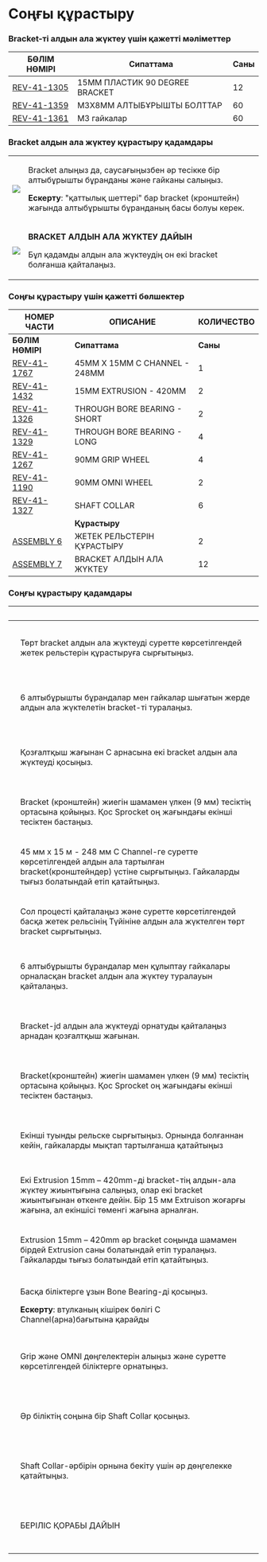 # Соңғы құрастыру

### Bracket-ті алдын ала жүктеу үшін қажетті мәліметтер

| **БӨЛІМ НӨМІРІ**                                        | **Сипаттама**                  | **Саны** |
| ------------------------------------------------------- | ------------------------------ | -------- |
| [REV-41-1305](https://www.revrobotics.com/rev-41-1305/) | 15MM ПЛАСТИК 90 DEGREE BRACKET | 12       |
| [REV-41-1359](https://www.revrobotics.com/rev-41-1359/) | M3X8MM АЛТЫБҰРЫШТЫ БОЛТТАР     | 60       |
| [REV-41-1361](https://www.revrobotics.com/rev-41-1361/) | M3 гайкалар                    | 60       |

### Bracket алдын ала жүктеу құрастыру қадамдары

|                                                                                                                                                                                                                                                       |                                                                                                                                                                                                                                 |
| ----------------------------------------------------------------------------------------------------------------------------------------------------------------------------------------------------------------------------------------------------- | ------------------------------------------------------------------------------------------------------------------------------------------------------------------------------------------------------------------------------- |
| ![](https://2589213514-files.gitbook.io/\~/files/v0/b/gitbook-legacy-files/o/assets%2F-M5yw0n8IneF5-9ybLjT%2F-Me21SsF\_t2zGUUP\_RI3%2F-Me5nM5SBaMQkdzoHk\_0%2FCDTv3\_Pre-Loading%20Bracket.svg?alt=media\&token=c001e71e-f8bc-424b-a5c8-9744c700bb97) | <p>Bracket алыңыз да, саусағыңызбен әр тесікке бір алтыбұрышты бұранданы және гайканы салыңыз. </p><p><strong>Ескерту</strong>: "қаттылық шеттері" бар bracket (кронштейн) жағында алтыбұрышты бұранданың басы болуы керек.</p> |
| ![](https://2589213514-files.gitbook.io/\~/files/v0/b/gitbook-legacy-files/o/assets%2F-M5yw0n8IneF5-9ybLjT%2F-Me21SsF\_t2zGUUP\_RI3%2F-Me5m4t\_7RT8O5CoypiN%2FCDTv3\_Loaded.svg?alt=media\&token=2c7acc63-06b4-44d7-b741-3dde05158dcd)                | <p><strong>BRACKET АЛДЫН АЛА ЖҮКТЕУ ДАЙЫН</strong></p><p>Бұл қадамды алдын ала жүктеудің он екі bracket болғанша қайталаңыз.</p>                                                                                                |

### Соңғы құрастыру үшін қажетті бөлшектер

| НОМЕР ЧАСТИ                                                                       | ОПИСАНИЕ                      | КОЛИЧЕСТВО |
| --------------------------------------------------------------------------------- | ----------------------------- | ---------- |
| **БӨЛІМ НӨМІРІ**                                                                  | **Сипаттама**                 | **Саны**   |
| [REV-41-1767](https://www.revrobotics.com/rev-41-1767/)                           | 45MM X 15MM C CHANNEL - 248MM | 1          |
| [REV-41-1432](https://www.revrobotics.com/rev-41-1432/)                           | 15MM EXTRUSION - 420MM        | 2          |
| [REV-41-1326](https://www.revrobotics.com/rev-41-1326/)                           | THROUGH BORE BEARING - SHORT  | 2          |
| [REV-41-1329](broken-reference)                                                   | THROUGH BORE BEARING - LONG   | 4          |
| [REV-41-1267](https://www.revrobotics.com/rev-41-1267/)                           | 90MM GRIP WHEEL               | 4          |
| [REV-41-1190](https://www.revrobotics.com/rev-41-1190/)                           | 90MM OMNI WHEEL               | 2          |
| [REV-41-1327](broken-reference)                                                   | SHAFT COLLAR                  | 6          |
|                                                                                   | **Құрастыру**                 |            |
| [ASSEMBLY 6](broken-reference)                                                    | ЖЕТЕК РЕЛЬСТЕРІН ҚҰРАСТЫРУ    | 2          |
| [ASSEMBLY 7](finalnaya-sborka.md#shagi-sborki-bracket-ov-predvaritelnoi-zagruzki) | BRACKET АЛДЫН АЛА ЖҮКТЕУ      | 12         |

### Соңғы құрастыру қадамдары

|                                                                                                                                                                                                                                                                                                                                 | ​                                                                                                                                                                                                   |
| ------------------------------------------------------------------------------------------------------------------------------------------------------------------------------------------------------------------------------------------------------------------------------------------------------------------------------- | --------------------------------------------------------------------------------------------------------------------------------------------------------------------------------------------------- |
| <p>​</p><p><img src="https://2589213514-files.gitbook.io/~/files/v0/b/gitbook-legacy-files/o/assets%2F-M5yw0n8IneF5-9ybLjT%2F-Me21SsF_t2zGUUP_RI3%2F-Me5ohT8Jlpv2owY3imL%2FCDTv3_Add%20Back%20Rail%20Support.svg?alt=media&#x26;token=9b915ae5-3d43-4bcd-8c51-e0460eeb9c28" alt="" data-size="original"></p><p>​</p>            | Төрт bracket алдын ала жүктеуді суретте көрсетілгендей жетек рельстерін құрастыруға сырғытыңыз.                                                                                                     |
| <p>​</p><p><img src="https://2589213514-files.gitbook.io/~/files/v0/b/gitbook-legacy-files/o/assets%2F-M5yw0n8IneF5-9ybLjT%2F-Me21SsF_t2zGUUP_RI3%2F-Me5sTdJDEgXLHeu7tNr%2FCDTv3_Back%20Rail%2090%20Degree%20Location.svg?alt=media&#x26;token=99a1b20e-0d2f-4989-b07b-c1eb98db2a0e" alt="" data-size="original"></p><p>​</p>   | 6 алтыбұрышты бұрандалар мен гайкалар шығатын жерде алдын ала жүктелетін bracket-ті туралаңыз.                                                                                                      |
| <p>​</p><p><img src="https://2589213514-files.gitbook.io/~/files/v0/b/gitbook-legacy-files/o/assets%2F-M5yw0n8IneF5-9ybLjT%2F-Me21SsF_t2zGUUP_RI3%2F-Me5tiprN4F2pjbXaP1T%2FCDTv3_Add%20Front%20Rail%20Support.svg?alt=media&#x26;token=29b940f6-b768-465c-91e3-69660655a438" alt="" data-size="original"></p><p>​</p>           | Қозғалтқыш жағынан C арнасына екі bracket алдын ала жүктеуді қосыңыз.                                                                                                                               |
| <p>​</p><p><img src="https://2589213514-files.gitbook.io/~/files/v0/b/gitbook-legacy-files/o/assets%2F-M5yw0n8IneF5-9ybLjT%2F-Me21SsF_t2zGUUP_RI3%2F-Me5uaYjbS5oW24oyCee%2FCDTv3_Front%20Rail%20Support%20Detail%20view.svg?alt=media&#x26;token=e58d5399-8aed-4c94-b3dd-4a942d56ebaf" alt="" data-size="original"></p><p>​</p> | Bracket (кронштейн) жиегін шамамен үлкен (9 мм) тесіктің ортасына қойыңыз. Қос Sprocket оң жағындағы екінші тесіктен бастаңыз.                                                                      |
| <p>​</p><p><img src="https://2589213514-files.gitbook.io/~/files/v0/b/gitbook-legacy-files/o/assets%2F-M5yw0n8IneF5-9ybLjT%2F-Me21SsF_t2zGUUP_RI3%2F-Me6-CIbYpmL-Yop82Zt%2FCDTv3_Add%20Front%20Support.svg?alt=media&#x26;token=09dc570b-7ad3-4260-8c43-c7ec89e04ef0" alt="" data-size="original"></p><p>​</p>                  | 45 мм x 15 м - 248 мм C Channel-ге суретте көрсетілгендей алдын ала тартылған bracket(кронштейндер) үстіне сырғытыңыз. Гайкаларды тығыз болатындай етіп қатайтыңыз.                                 |
| <p>​</p><p><img src="https://2589213514-files.gitbook.io/~/files/v0/b/gitbook-legacy-files/o/assets%2F-M5yw0n8IneF5-9ybLjT%2F-Me21SsF_t2zGUUP_RI3%2F-Me5ohT8Jlpv2owY3imL%2FCDTv3_Add%20Back%20Rail%20Support.svg?alt=media&#x26;token=9b915ae5-3d43-4bcd-8c51-e0460eeb9c28" alt="" data-size="original"></p><p>​</p>            | Сол процесті қайталаңыз және суретте көрсетілгендей басқа жетек рельсінің Түйініне алдын ала жүктелген төрт bracket сырғытыңыз.                                                                     |
| <p>​</p><p><img src="https://2589213514-files.gitbook.io/~/files/v0/b/gitbook-legacy-files/o/assets%2F-M5yw0n8IneF5-9ybLjT%2F-Me21SsF_t2zGUUP_RI3%2F-Me5sTdJDEgXLHeu7tNr%2FCDTv3_Back%20Rail%2090%20Degree%20Location.svg?alt=media&#x26;token=99a1b20e-0d2f-4989-b07b-c1eb98db2a0e" alt="" data-size="original"></p><p>​</p>   | 6 алтыбұрышты бұрандалар мен құлыптау гайкалары орналасқан bracket алдын ала жүктеу туралауын қайталаңыз.                                                                                           |
| <p>​</p><p><img src="https://2589213514-files.gitbook.io/~/files/v0/b/gitbook-legacy-files/o/assets%2F-M5yw0n8IneF5-9ybLjT%2F-Me21SsF_t2zGUUP_RI3%2F-Me5tiprN4F2pjbXaP1T%2FCDTv3_Add%20Front%20Rail%20Support.svg?alt=media&#x26;token=29b940f6-b768-465c-91e3-69660655a438" alt="" data-size="original"></p><p>​</p>           | Bracket-jd алдын ала жүктеуді орнатуды қайталаңыз арнадан қозғалтқыш жағынан.                                                                                                                       |
| <p>​</p><p><img src="https://2589213514-files.gitbook.io/~/files/v0/b/gitbook-legacy-files/o/assets%2F-M5yw0n8IneF5-9ybLjT%2F-Me21SsF_t2zGUUP_RI3%2F-Me5uaYjbS5oW24oyCee%2FCDTv3_Front%20Rail%20Support%20Detail%20view.svg?alt=media&#x26;token=e58d5399-8aed-4c94-b3dd-4a942d56ebaf" alt="" data-size="original"></p><p>​</p> | Bracket(кронштейн) жиегін шамамен үлкен (9 мм) тесіктің ортасына қойыңыз. Қос Sprocket оң жағындағы екінші тесіктен бастаңыз.                                                                       |
| <p>​</p><p><img src="https://2589213514-files.gitbook.io/~/files/v0/b/gitbook-legacy-files/o/assets%2F-M5yw0n8IneF5-9ybLjT%2F-Me21SsF_t2zGUUP_RI3%2F-Me6078FDutkwg0Tns--%2FCDTv3_Add%202nd%20Drive%20Rail.svg?alt=media&#x26;token=70c3f10d-5fc6-42d7-9c23-fba0ba1a9447" alt="" data-size="original"></p><p>​</p>               | Екінші туынды рельске сырғытыңыз. Орнында болғаннан кейін, гайкаларды мықтап тартылғанша қатайтыңыз                                                                                                 |
| <p>​</p><p><img src="https://2589213514-files.gitbook.io/~/files/v0/b/gitbook-legacy-files/o/assets%2F-M5yw0n8IneF5-9ybLjT%2F-Me21SsF_t2zGUUP_RI3%2F-Me62JkJsd93pAQbBf60%2FCDTv3_Add%20Back%20Support.svg?alt=media&#x26;token=a574fbf6-f11e-41be-b67d-146add514931" alt="" data-size="original"></p><p>​</p>                   | Екі Extrusion 15mm – 420mm-ді bracket-тің алдын-ала жүктеу жиынтығына салыңыз, олар екі bracket жиынтығынан өткенге дейін. Бір 15 мм Extruison жоғарғы жағына, ал екіншісі төменгі жағына арналған. |
| <p>​</p><p><img src="https://2589213514-files.gitbook.io/~/files/v0/b/gitbook-legacy-files/o/assets%2F-M5yw0n8IneF5-9ybLjT%2F-Me21SsF_t2zGUUP_RI3%2F-Me6IlHATyZZuHUWJJoD%2FCDTv3_View%20125.svg?alt=media&#x26;token=deef17dc-3052-4665-8e57-b2a0327ab348" alt="" data-size="original"></p><p>​</p>                             | Extrusion 15mm – 420mm әр bracket соңында шамамен бірдей Extrusion саны болатындай етіп туралаңыз. Гайкаларды тығыз болатындай етіп қатайтыңыз.                                                     |
| <p>​</p><p><img src="https://2589213514-files.gitbook.io/~/files/v0/b/gitbook-legacy-files/o/assets%2F-M5yw0n8IneF5-9ybLjT%2F-Me21SsF_t2zGUUP_RI3%2F-Me6LoCxnPIFy7k3MgpU%2FCDTv3_FA-%20Add%20Bearings%20to%20Shaft.svg?alt=media&#x26;token=75c24823-8ba7-4578-90e7-75e683c15143" alt="" data-size="original"></p><p>​</p>      | <p>Басқа біліктерге ұзын Bone Bearing-ді қосыңыз. </p><p><strong>Ескерту</strong>: втулканың кішірек бөлігі C Channel(арна)бағытына қарайды</p>                                                     |
| <p>​</p><p><img src="https://2589213514-files.gitbook.io/~/files/v0/b/gitbook-legacy-files/o/assets%2F-M5yw0n8IneF5-9ybLjT%2F-Me21SsF_t2zGUUP_RI3%2F-Me6N2NMaIIAEEX5lt-C%2FCDTv3_FA%20-%20Add%20Wheels.svg?alt=media&#x26;token=83f4810d-5720-4483-b911-35862ab511a7" alt="" data-size="original"></p><p>​</p>                  | Grip және OMNI дөңгелектерін алыңыз және суретте көрсетілгендей біліктерге орнатыңыз.                                                                                                               |
| <p>​</p><p><img src="https://2589213514-files.gitbook.io/~/files/v0/b/gitbook-legacy-files/o/assets%2F-M5yw0n8IneF5-9ybLjT%2F-Me21SsF_t2zGUUP_RI3%2F-Me6UXJbM1lfNs6qPC71%2FCDTv3_FA%20-%20Add%20Shaft%20Collars.svg?alt=media&#x26;token=40b2a953-acea-4f7a-ae7b-c23097f8f0d1" alt="" data-size="original"></p><p>​</p>         | Әр біліктің соңына бір Shaft Collar қосыңыз.                                                                                                                                                        |
| <p>​</p><p><img src="https://2589213514-files.gitbook.io/~/files/v0/b/gitbook-legacy-files/o/assets%2F-M5yw0n8IneF5-9ybLjT%2F-Me21SsF_t2zGUUP_RI3%2F-Me6U9frEMDNErujXQ6i%2FCDTv3_FA%20-%20Complete.svg?alt=media&#x26;token=b9795ce2-44ce-4b51-a814-2365e9f5036d" alt="" data-size="original"></p><p>​</p>                      | Shaft Collar-әрбірін орнына бекіту үшін әр дөңгелекке қатайтыңыз.                                                                                                                                   |
| <p>​</p><p><img src="https://2589213514-files.gitbook.io/~/files/v0/b/gitbook-legacy-files/o/assets%2F-M5yw0n8IneF5-9ybLjT%2F-Me21SsF_t2zGUUP_RI3%2F-Me6UZLVz3Ijr6sZx7qN%2FCDTv3_Default%202.svg?alt=media&#x26;token=b12c466c-e184-4841-a3c0-504999c84596" alt="" data-size="original"></p><p>​</p>                            | БЕРІЛІС ҚОРАБЫ ДАЙЫН                                                                                                                                                                                |
